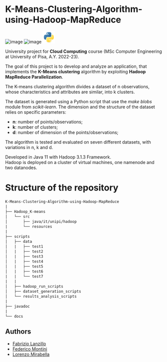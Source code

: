 # K-Means-Clustering-Algorithm-using-Hadoop-MapReduce

<span align="left">
    <img src="https://www.vectorlogo.zone/logos/java/java-horizontal.svg" alt="image" width="90" height="40">
    <img src="https://www.vectorlogo.zone/logos/apache_hadoop/apache_hadoop-icon.svg" alt="image" width="40" height="40">
    <img src="https://raw.githubusercontent.com/devicons/devicon/master/icons/python/python-original.svg" alt="image" width="40" height="40">
</span>     

University project for **Cloud Computing** course (MSc Computer Engineering at University of Pisa, A.Y. 2022-23).  

The goal of this project is to develop and analyze an application, that implements the **K-Means clustering** algorithm by exploiting **Hadoop MapReduce Parallelization**.   

The K-means clustering algorithm divides a dataset of n observations, whose characteristics and attributes are similar, into k clusters.   

The dataset is generated using a Python script that use the *make blobs* module from *scikit-learn*. The dimension and the structure of the dataset relies on specific parameters: 
- **n**: number of points/observations;
- **k**: number of clusters;
- **d**: number of dimension of the points/observations;

The algorithm is tested and evaluated on seven different datasets, with variations in n, k and d.   

Developed in Java 11 with Hadoop 3.1.3 Framework.  
Hadoop is deployed on a cluster of virtual machines, one namenode and two datanodes.   

# Structure of the repository 

```
K-Means-Clustering-Algorithm-using-Hadoop-MapReduce
|
├── Hadoop_K-means
│   └── src
│       ├── java/it/unipi/hadoop
|       └── resources
|
├── scripts
│   ├── data
│   |   ├── test1
│   |   ├── test2
│   |   ├── test3
│   |   ├── test4
│   |   ├── test5
│   |   ├── test6
|   |   └── test7  
|   |
│   ├── hadoop_run_scripts
│   ├── dataset_generation_scripts
│   └── results_analysis_scripts
|
├── javadoc
|
└── docs 
```

## Authors
- [Fabrizio Lanzillo](https://github.com/FabrizioLanzillo)
- [Federico Montini](https://github.com/FedericoMontini98)
- [Lorenzo Mirabella](https://github.com/mirawara)
